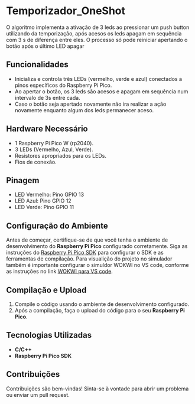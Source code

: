 # Temporizador_OneShot
O algoritmo implementa a ativação de 3 leds ao pressionar um push button utilizando da temporização, após acesos os leds apagam em sequência com 3 s de diferença entre eles. O processo só pode reiniciar apertando o botão após o último LED apagar
## Funcionalidades

- Inicializa e controla três LEDs (vermelho, verde e azul) conectados a pinos específicos do Raspberry Pi Pico.
- Ao apertar o botão, os 3 leds são acesos e apagam em sequência num intervalo de 3s entre cada.
- Caso o botão seja apertado novamente não ira realizar a ação novamente enquanto algum dos leds permanecer aceso.

## Hardware Necessário

- 1 Raspberry Pi Pico W (rp2040).
- 3 LEDs (Vermelho, Azul, Verde).
- Resistores apropriados para os LEDs.
- Fios de conexão.

## Pinagem

- LED Vermelho: Pino GPIO 13
- LED Azul: Pino GPIO 12
- LED Verde: Pino GPIO 11

## Configuração do Ambiente

Antes de começar, certifique-se de que você tenha o ambiente de desenvolvimento do **Raspberry Pi Pico** configurado corretamente. Siga as instruções do [Raspberry Pi Pico SDK](https://www.raspberrypi.org/documentation/rp2040/getting-started/) para configurar o SDK e as ferramentas de compilação. Para visualição do projeto no simulador também é importante configurar o simuldor WOKWI no VS code, conforme as instruções no link [WOKWI para VS code](https://docs.wokwi.com/pt-BR/vscode/getting-started).

## Compilação e Upload

1. Compile o código usando o ambiente de desenvolvimento configurado.
2. Após a compilação, faça o upload do código para o seu **Raspberry Pi Pico**.

## Tecnologias Utilizadas

- **C/C++**
- **Raspberry Pi Pico SDK**

## Contribuições

Contribuições são bem-vindas! Sinta-se à vontade para abrir um problema ou enviar um pull request.
